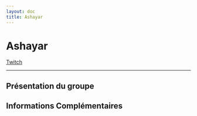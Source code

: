 ```yaml
---
layout: doc
title: Ashayar
---
```


# Ashayar

[Twitch](https://www.twitch.tv/Ashayar)

---

## Présentation du groupe

## Informations Complémentaires